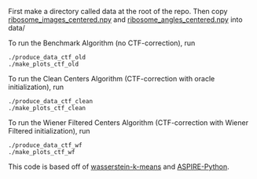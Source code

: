 First make a directory called data at the root of the repo. Then copy [ribosome\_images\_centered.npy](https://drive.google.com/file/d/1VBrdkhklVljOo7bGlonC6vC060ebBm0i/view?usp=sharing) and [ribosome\_angles\_centered.npy](https://drive.google.com/file/d/1ZBdXgjmj8VmDA3pxuc0YFjIA4tdf5R-u/view?usp=sharing) into data/ 

To run the Benchmark Algorithm (no CTF-correction), run
```
./produce_data_ctf_old
./make_plots_ctf_old
```

To run the Clean Centers Algorithm (CTF-correction with oracle initialization), run
```
./produce_data_ctf_clean
./make_plots_ctf_clean
```

To run the Wiener Filtered Centers Algorithm (CTF-correction with Wiener Filtered initialization), run
```
./produce_data_ctf_wf
./make_plots_ctf_wf
```

This code is based off of [wasserstein-k-means](https://github.com/4tywon/wasserstein-k-means/blob/master/README.md) and [ASPIRE-Python](https://github.com/ComputationalCryoEM/ASPIRE-Python).